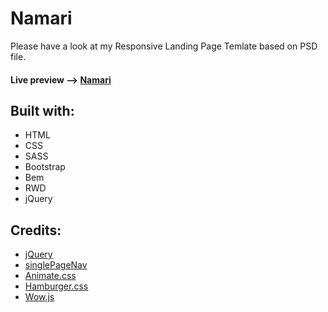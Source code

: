# Namari
Please have a look at my Responsive Landing Page Temlate based on PSD file.

#### Live preview --> [Namari](https://1obanov.github.io/Namari/)

## Built with:

* HTML 
* CSS
* SASS
* Bootstrap
* Bem
* RWD
* jQuery

## Credits:

- [jQuery](http://jquery.com/)
- [singlePageNav](https://github.com/ChrisWojcik/single-page-nav)
- [Animate.css](https://daneden.github.io/animate.css/)
- [Hamburger.css](https://jonsuh.com/hamburgers/)
- [Wow.js](https://wowjs.uk)
